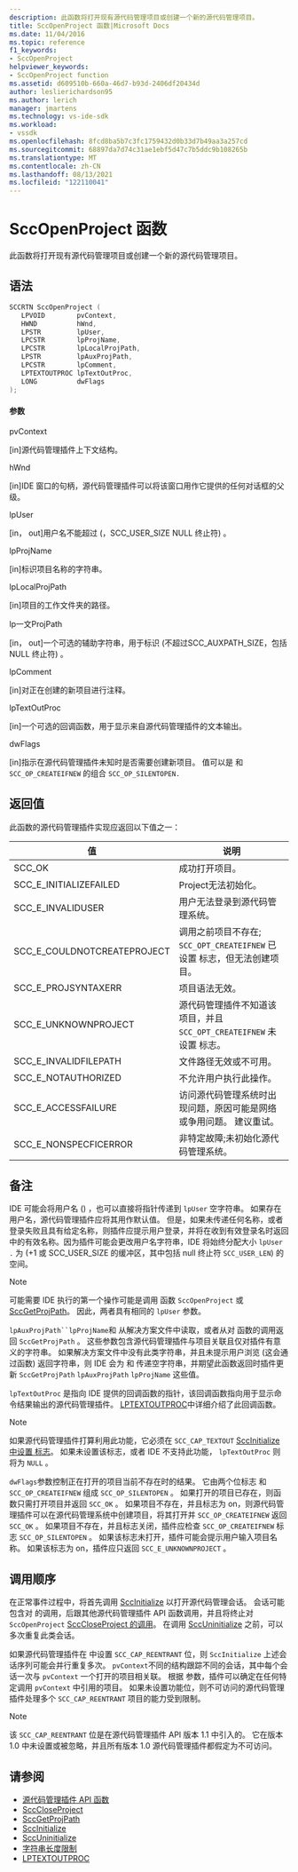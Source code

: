 ```yaml
---
description: 此函数将打开现有源代码管理项目或创建一个新的源代码管理项目。
title: SccOpenProject 函数|Microsoft Docs
ms.date: 11/04/2016
ms.topic: reference
f1_keywords:
- SccOpenProject
helpviewer_keywords:
- SccOpenProject function
ms.assetid: d609510b-660a-46d7-b93d-2406df20434d
author: leslierichardson95
ms.author: lerich
manager: jmartens
ms.technology: vs-ide-sdk
ms.workload:
- vssdk
ms.openlocfilehash: 8fcd8ba5b7c3fc1759432d0b33d7b49aa3a257cd
ms.sourcegitcommit: 68897da7d74c31ae1ebf5d47c7b5ddc9b108265b
ms.translationtype: MT
ms.contentlocale: zh-CN
ms.lasthandoff: 08/13/2021
ms.locfileid: "122110041"
---
```

# <a name="sccopenproject-function"></a>SccOpenProject 函数
此函数将打开现有源代码管理项目或创建一个新的源代码管理项目。

## <a name="syntax"></a>语法

```cpp
SCCRTN SccOpenProject (
   LPVOID        pvContext,
   HWND          hWnd,
   LPSTR         lpUser,
   LPCSTR        lpProjName,
   LPCSTR        lpLocalProjPath,
   LPSTR         lpAuxProjPath,
   LPCSTR        lpComment,
   LPTEXTOUTPROC lpTextOutProc,
   LONG          dwFlags
);
```

#### <a name="parameters"></a>参数
 pvContext

[in]源代码管理插件上下文结构。

 hWnd

[in]IDE 窗口的句柄，源代码管理插件可以将该窗口用作它提供的任何对话框的父级。

 lpUser

[in， out]用户名不能超过 (，SCC_USER_SIZE NULL 终止符) 。

 lpProjName

[in]标识项目名称的字符串。

 lpLocalProjPath

[in]项目的工作文件夹的路径。

 lp一文ProjPath

[in， out]一个可选的辅助字符串，用于标识 (不超过SCC_AUXPATH_SIZE，包括 NULL 终止符) 。

 lpComment

[in]对正在创建的新项目进行注释。

 lpTextOutProc

[in]一个可选的回调函数，用于显示来自源代码管理插件的文本输出。

 dwFlags 

[in]指示在源代码管理插件未知时是否需要创建新项目。 值可以是 和 `SCC_OP_CREATEIFNEW` 的组合 `SCC_OP_SILENTOPEN.`

## <a name="return-value"></a>返回值
 此函数的源代码管理插件实现应返回以下值之一：

|值|说明|
|-----------|-----------------|
|SCC_OK|成功打开项目。|
|SCC_E_INITIALIZEFAILED|Project无法初始化。|
|SCC_E_INVALIDUSER|用户无法登录到源代码管理系统。|
|SCC_E_COULDNOTCREATEPROJECT|调用之前项目不存在; `SCC_OPT_CREATEIFNEW` 已设置 标志，但无法创建项目。|
|SCC_E_PROJSYNTAXERR|项目语法无效。|
|SCC_E_UNKNOWNPROJECT|源代码管理插件不知道该项目，并且 `SCC_OPT_CREATEIFNEW` 未设置 标志。|
|SCC_E_INVALIDFILEPATH|文件路径无效或不可用。|
|SCC_E_NOTAUTHORIZED|不允许用户执行此操作。|
|SCC_E_ACCESSFAILURE|访问源代码管理系统时出现问题，原因可能是网络或争用问题。 建议重试。|
|SCC_E_NONSPECFICERROR|非特定故障;未初始化源代码管理系统。|

## <a name="remarks"></a>备注
 IDE 可能会将用户名 () ，也可以直接将指针传递到 `lpUser` 空字符串。 如果存在用户名，源代码管理插件应将其用作默认值。 但是，如果未传递任何名称，或者登录失败且具有给定名称，则插件应提示用户登录，并将在收到有效登录名时返回 中的有效名称。因为插件可能会更改用户名字符串，IDE 将始终分配大小 `lpUser` `.` 为 (+1 或 SCC_USER_SIZE 的缓冲区，其中包括 null 终止符 `SCC_USER_LEN`) 的空间。

> [!NOTE]
> 可能需要 IDE 执行的第一个操作可能是调用 函数 `SccOpenProject` 或 [SccGetProjPath](../extensibility/sccgetprojpath-function.md)。 因此，两者具有相同的 `lpUser` 参数。

 `lpAuxProjPath``lpProjName`和 从解决方案文件中读取，或者从对 函数的调用返回 `SccGetProjPath` 。 这些参数包含源代码管理插件与项目关联且仅对插件有意义的字符串。 如果解决方案文件中没有此类字符串，并且未提示用户浏览 (这会通过函数) 返回字符串，则 IDE 会为 和 传递空字符串，并期望此函数返回时插件更新 `SccGetProjPath` `lpAuxProjPath` `lpProjName` 这些值。

 `lpTextOutProc` 是指向 IDE 提供的回调函数的指针，该回调函数指向用于显示命令结果输出的源代码管理插件。 [LPTEXTOUTPROC](../extensibility/lptextoutproc.md)中详细介绍了此回调函数。

> [!NOTE]
> 如果源代码管理插件打算利用此功能，它必须在 `SCC_CAP_TEXTOUT` [SccInitialize 中设置 标志](../extensibility/sccinitialize-function.md)。 如果未设置该标志，或者 IDE 不支持此功能， `lpTextOutProc` 则 将为 `NULL` 。

 `dwFlags`参数控制正在打开的项目当前不存在时的结果。 它由两个位标志 和 `SCC_OP_CREATEIFNEW` 组成 `SCC_OP_SILENTOPEN` 。 如果打开的项目已存在，则函数只需打开项目并返回 `SCC_OK` 。 如果项目不存在，并且标志为 on，则源代码管理插件可以在源代码管理系统中创建项目，将其打开并 `SCC_OP_CREATEIFNEW` 返回 `SCC_OK` 。 如果项目不存在，并且标志关闭，插件应检查 `SCC_OP_CREATEIFNEW` 标志 `SCC_OP_SILENTOPEN` 。 如果该标志未打开，插件可能会提示用户输入项目名称。 如果该标志为 on，插件应只返回 `SCC_E_UNKNOWNPROJECT` 。

## <a name="calling-order"></a>调用顺序
 在正常事件过程中，将首先调用 [SccInitialize](../extensibility/sccinitialize-function.md) 以打开源代码管理会话。 会话可能包含对 的调用，后跟其他源代码管理插件 API 函数调用，并且将终止对 `SccOpenProject` [SccCloseProject 的调用](../extensibility/scccloseproject-function.md)。 在调用 [SccUninitialize](../extensibility/sccuninitialize-function.md) 之前，可以多次重复此类会话。

 如果源代码管理插件在 中设置 `SCC_CAP_REENTRANT` 位，则 `SccInitialize` 上述会话序列可能会并行重复多次。 `pvContext`不同的结构跟踪不同的会话，其中每个会话一次与 `pvContext` 一个打开的项目相关联。 根据 参数，插件可以确定在任何特定调用 `pvContext` 中引用的项目。 如果未设置功能位，则不可访问的源代码管理插件处理多个 `SCC_CAP_REENTRANT` 项目的能力受到限制。

> [!NOTE]
> 该 `SCC_CAP_REENTRANT` 位是在源代码管理插件 API 版本 1.1 中引入的。 它在版本 1.0 中未设置或被忽略，并且所有版本 1.0 源代码管理插件都假定为不可访问。

## <a name="see-also"></a>请参阅
- [源代码管理插件 API 函数](../extensibility/source-control-plug-in-api-functions.md)
- [SccCloseProject](../extensibility/scccloseproject-function.md)
- [SccGetProjPath](../extensibility/sccgetprojpath-function.md)
- [SccInitialize](../extensibility/sccinitialize-function.md)
- [SccUninitialize](../extensibility/sccuninitialize-function.md)
- [字符串长度限制](../extensibility/restrictions-on-string-lengths.md)
- [LPTEXTOUTPROC](../extensibility/lptextoutproc.md)
